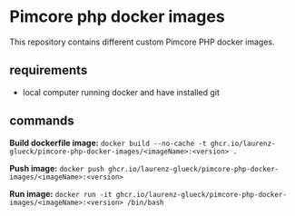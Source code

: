 # Pimcore php docker images
This repository contains different custom Pimcore PHP docker images.

## requirements

- local computer running docker and have installed git

## commands 

**Build dockerfile image:**
`docker build --no-cache -t ghcr.io/laurenz-glueck/pimcore-php-docker-images/<imageName>:<version> .`

**Push image:**
`docker push ghcr.io/laurenz-glueck/pimcore-php-docker-images/<imageName>:<version>`

**Run image:**
`docker run -it ghcr.io/laurenz-glueck/pimcore-php-docker-images/<imageName>:<version> /bin/bash`
